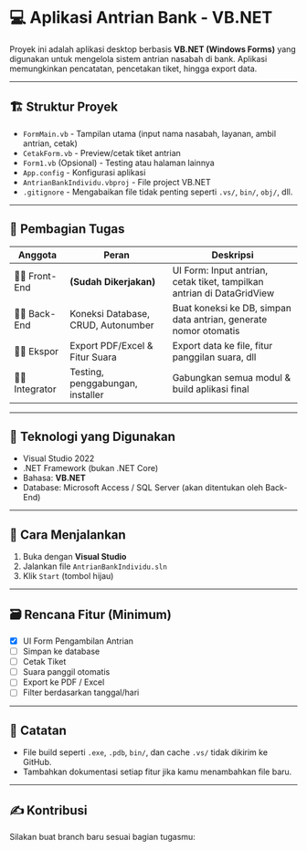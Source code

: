 # 💻 Aplikasi Antrian Bank - VB.NET

Proyek ini adalah aplikasi desktop berbasis **VB.NET (Windows Forms)** yang digunakan untuk mengelola sistem antrian nasabah di bank. Aplikasi memungkinkan pencatatan, pencetakan tiket, hingga export data.

---

## 🏗️ Struktur Proyek

- `FormMain.vb` - Tampilan utama (input nama nasabah, layanan, ambil antrian, cetak)
- `CetakForm.vb` - Preview/cetak tiket antrian
- `Form1.vb` (Opsional) - Testing atau halaman lainnya
- `App.config` - Konfigurasi aplikasi
- `AntrianBankIndividu.vbproj` - File project VB.NET
- `.gitignore` - Mengabaikan file tidak penting seperti `.vs/`, `bin/`, `obj/`, dll.

---

## 👥 Pembagian Tugas

| Anggota       | Peran                          | Deskripsi                                                                 |
|---------------|--------------------------------|--------------------------------------------------------------------------|
| 🧑‍🎨 Front-End | **(Sudah Dikerjakan)**         | UI Form: Input antrian, cetak tiket, tampilkan antrian di DataGridView  |
| 🧑‍💻 Back-End  | Koneksi Database, CRUD, Autonumber | Buat koneksi ke DB, simpan data antrian, generate nomor otomatis        |
| 🧑‍🔧 Ekspor    | Export PDF/Excel & Fitur Suara | Export data ke file, fitur panggilan suara, dll                         |
| 🧑‍💼 Integrator| Testing, penggabungan, installer | Gabungkan semua modul & build aplikasi final                            |

---

## 🔌 Teknologi yang Digunakan

- Visual Studio 2022
- .NET Framework (bukan .NET Core)
- Bahasa: **VB.NET**
- Database: Microsoft Access / SQL Server (akan ditentukan oleh Back-End)

---

## 🚀 Cara Menjalankan

1. Buka dengan **Visual Studio**
2. Jalankan file `AntrianBankIndividu.sln`
3. Klik `Start` (tombol hijau)

---

## 🗃️ Rencana Fitur (Minimum)

- [x] UI Form Pengambilan Antrian
- [ ] Simpan ke database
- [ ] Cetak Tiket
- [ ] Suara panggil otomatis
- [ ] Export ke PDF / Excel
- [ ] Filter berdasarkan tanggal/hari

---

## 📌 Catatan

- File build seperti `.exe`, `.pdb`, `bin/`, dan cache `.vs/` tidak dikirim ke GitHub.
- Tambahkan dokumentasi setiap fitur jika kamu menambahkan file baru.

---

## ✍️ Kontribusi

Silakan buat branch baru sesuai bagian tugasmu:

